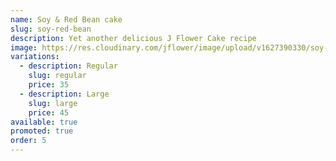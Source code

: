 ```yaml
---
name: Soy & Red Bean cake
slug: soy-red-bean
description: Yet another delicious J Flower Cake recipe
image: https://res.cloudinary.com/jflower/image/upload/v1627390330/soy-red-beans_apeyff.jpg
variations:
  - description: Regular
    slug: regular
    price: 35
  - description: Large
    slug: large
    price: 45
available: true
promoted: true
order: 5
---
```

